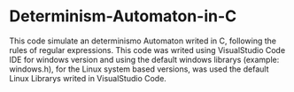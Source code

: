 # Determinism-Automaton-in-C
This code simulate an determinismo Automaton writed in C, following the rules of regular expressions. This code was writed using VisualStudio Code IDE for windows version and using the default windows librarys (example: windows.h), for the Linux system based versions, was used the default Linux Librarys writed in VisualStudio Code.
